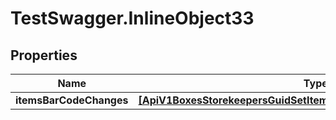 # TestSwagger.InlineObject33

## Properties

Name | Type | Description | Notes
------------ | ------------- | ------------- | -------------
**itemsBarCodeChanges** | [**[ApiV1BoxesStorekeepersGuidSetItemsBarCodeItemsBarCodeChanges]**](ApiV1BoxesStorekeepersGuidSetItemsBarCodeItemsBarCodeChanges.md) |  | 



